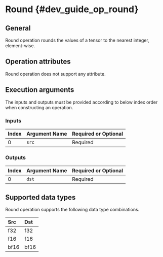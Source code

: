 Round {#dev_guide_op_round}
===========================

## General

Round operation rounds the values of a tensor to the nearest integer,
element-wise.

## Operation attributes

Round operation does not support any attribute.

## Execution arguments

The inputs and outputs must be provided according to below index order when
constructing an operation.

### Inputs

| Index | Argument Name | Required or Optional |
|:------|:--------------|:---------------------|
| 0     | `src`         | Required             |

### Outputs

| Index | Argument Name | Required or Optional |
|:------|:--------------|:---------------------|
| 0     | `dst`         | Required             |

## Supported data types

Round operation supports the following data type combinations.

| Src  | Dst  |
|:-----|:-----|
| f32  | f32  |
| f16  | f16  |
| bf16 | bf16 |
